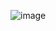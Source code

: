 ![image](https://github.com/Tomas-618/Napilnik-First-Task/assets/113831322/40de607e-0540-409d-ac4f-3b6935efb659)
